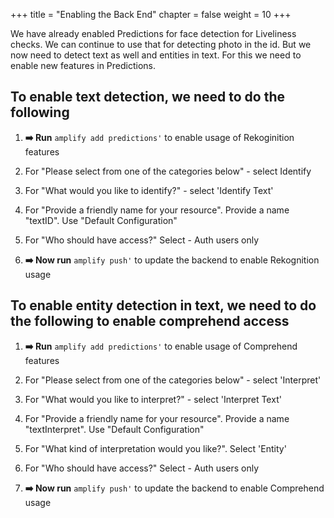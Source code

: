 +++
title = "Enabling the Back End"
chapter = false
weight = 10
+++

We have already enabled Predictions for face detection for Liveliness checks. We can continue to use that for detecting photo in the id. But we now need to detect text as well and entities in text. For this we need to enable new features in Predictions.

## To enable text detection, we need to do the following

1. **➡️ Run** `amplify add predictions'` to enable usage of Rekoginition features

2. For "Please select from one of the categories below" - select Identify

3. For "What would you like to identify?" - select 'Identify Text'

4. For "Provide a friendly name for your resource". Provide a name "textID". Use "Default Configuration"

5. For "Who should have access?" Select - Auth users only

6. **➡️ Now run** `amplify push'` to update the backend to enable Rekognition usage


## To enable entity detection in text, we need to do the following to enable comprehend access

1. **➡️ Run** `amplify add predictions'` to enable usage of Comprehend features

2. For "Please select from one of the categories below" - select 'Interpret'

3. For "What would you like to interpret?" - select 'Interpret Text'

4. For "Provide a friendly name for your resource". Provide a name "textInterpret". Use "Default Configuration"

5. For "What kind of interpretation would you like?". Select 'Entity'

6. For "Who should have access?" Select - Auth users only

6. **➡️ Now run** `amplify push'` to update the backend to enable Comprehend usage


